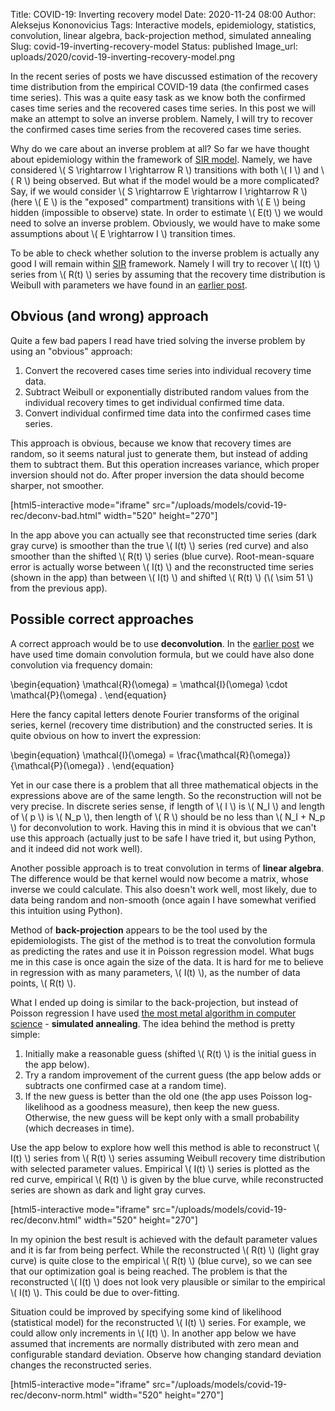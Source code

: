 Title: COVID-19: Inverting recovery model
Date: 2020-11-24 08:00
Author: Aleksejus Kononovicius
Tags: Interactive models, epidemiology, statistics, convolution, linear algebra, back-projection method, simulated annealing
Slug: covid-19-inverting-recovery-model
Status: published
Image_url: uploads/2020/covid-19-inverting-recovery-model.png

In the recent series of posts we have discussed estimation of the recovery
time distribution from the empirical COVID-19 data (the confirmed cases time
series). This was a quite easy task as we know both the confirmed cases time
series and the recovered cases time series. In this post we will make an
attempt to solve an inverse problem. Namely, I will try to recover the confirmed
cases time series from the recovered cases time series.<!--more-->

Why do we care about an inverse problem at all? So far we have thought about
epidemiology within the framework of
[SIR model]({filename}/articles/2020/sir-model.md). Namely, we have considered
\\\( S \rightarrow I \rightarrow R \\\) transitions with both \\\( I \\\) and
\\\( R \\\) being observed. But what if the model would be a more complicated?
Say, if we would consider \\\( S \rightarrow E \rightarrow I \rightarrow R \\\)
(here \\\( E \\\) is the "exposed" compartment) transitions with \\\( E \\\)
being hidden (impossible to observe) state. In order to estimate \\\( E(t) \\\)
we would need to solve an inverse problem. Obviously, we would have to make some
assumptions about \\\( E \rightarrow I \\\) transition times.

To be able to check whether solution to the inverse problem is actually any
good I will remain within [SIR]({filename}/articles/2020/sir-model.md)
framework. Namely I will try to recover \\\( I(t) \\\) series from
\\\( R(t) \\\) series by assuming that the recovery time distribution is
Weibull with parameters we have found in an
[earlier post]({filename}/articles/2020/covid-19-convolution-recovery.md).

## Obvious (and wrong) approach

Quite a few bad papers I read have tried solving the inverse problem by using
an "obvious" approach:

1. Convert the recovered cases time series into individual recovery time data.
1. Subtract Weibull or exponentially distributed random values from the
individual recovery times to get individual confirmed time data.
1. Convert individual confirmed time data into the confirmed cases time series.

This approach is obvious, because we know that recovery times are random, so
it seems natural just to generate them, but instead of adding them to
subtract them. But this operation increases variance, which proper inversion
should not do. After proper inversion the data should become sharper, not
smoother.

[html5-interactive mode="iframe"
src="/uploads/models/covid-19-rec/deconv-bad.html" width="520" height="270"]

In the app above you can actually see that reconstructed time series (dark gray
curve) is smoother than the true \\\( I(t) \\\) series (red curve) and also
smoother than the shifted \\\( R(t) \\\) series (blue curve). Root-mean-square
error is actually worse between \\\( I(t) \\\) and the reconstructed time
series (shown in the app) than between \\\( I(t) \\\) and shifted
\\\( R(t) \\\) (\\\( \sim 51 \\\) from the previous app).

## Possible correct approaches

A correct approach would be to use **deconvolution**. In the
[earlier post]({filename}/articles/2020/covid-19-convolution-recovery.md) we
have used time domain convolution formula, but we could have also done
convolution via frequency domain:

\begin{equation}
    \mathcal{R}(\omega) = \mathcal{I}(\omega) \cdot \mathcal{P}(\omega) .
\end{equation}

Here the fancy capital letters denote Fourier transforms of the original
series, kernel (recovery time distribution) and the constructed series. It is
quite obvious on how to invert the expression:

\begin{equation}
    \mathcal{I}(\omega) = \frac{\mathcal{R}(\omega)}{\mathcal{P}(\omega)} .
\end{equation}

Yet in our case there is a problem that all three mathematical objects in the
expressions above are of the same length. So the reconstruction will not be
very precise. In discrete series sense, if length of \\\( I \\\) is
\\\( N\_I \\\) and length of \\\( p \\\) is \\\( N\_p \\\), then length of
\\\( R \\\) should be no less than \\\( N\_I + N\_p \\\) for deconvolution to
work. Having this in mind it is obvious that we can't use this approach
(actually just to be safe I have tried it, but using Python, and it indeed
did not work well).

Another possible approach is to treat convolution in terms of **linear
algebra**. The difference would be that kernel would now become a matrix, whose
inverse we could calculate. This also doesn't work well, most likely, due to
data being random and non-smooth (once again I have somewhat verified this
intuition using Python).

Method of **back-projection** appears to be the tool used by the
epidemiologists. The gist of the method is to treat the convolution formula as
predicting the rates and use it in Poisson regression model. What bugs me in
this case is once again the size of the data. It is hard for me to believe in
regression with as many parameters, \\\( I(t) \\\), as the number of data
points, \\\( R(t) \\\).

What I ended up doing is similar to the back-projection, but instead of Poisson
regression I have used
[the most metal algorithm in computer science]({filename}/articles/2020/scishow-the-most-metal-algorithm.md) -
**simulated annealing**. The idea behind the method is pretty simple:
1. Initially make a reasonable guess (shifted \\\( R(t) \\\) is the initial
guess in the app below).
1. Try a random improvement of the current guess (the app below adds or
subtracts one confirmed case at a random time).
1. If the new guess is better than the old one (the app uses Poisson
log-likelihood as a goodness measure), then keep the new guess. Otherwise,
the new guess will be kept only with a small probability (which decreases in
time).

Use the app below to explore how well this method is able to reconstruct
\\\( I(t) \\\) series from \\\( R(t) \\\) series assuming Weibull recovery
time distribution with selected parameter values. Empirical \\\( I(t) \\\)
series is plotted as the red curve, empirical \\\( R(t) \\\) is given by the
blue curve, while reconstructed series are shown as dark and light gray curves.

[html5-interactive mode="iframe"
src="/uploads/models/covid-19-rec/deconv.html" width="520" height="270"]

In my opinion the best result is achieved with the default parameter values and
it is far from being perfect. While the reconstructed \\\( R(t) \\\) (light
gray curve) is quite close to the empirical \\\( R(t) \\\) (blue curve), so we
can see that our optimization goal is being reached. The problem is that the
reconstructed \\\( I(t) \\\) does not look very plausible or similar to the
empirical \\\( I(t) \\\). This could be due to over-fitting.

Situation could be improved by specifying some kind of likelihood (statistical
model) for the reconstructed \\\( I(t) \\\) series. For example, we could allow
only increments in \\\( I(t) \\\). In another app below we have assumed that
increments are normally distributed with zero mean and configurable standard
deviation. Observe how changing standard deviation changes the reconstructed
series.

[html5-interactive mode="iframe"
src="/uploads/models/covid-19-rec/deconv-norm.html" width="520" height="270"]

